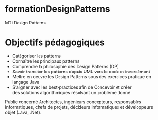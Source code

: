 # formationDesignPatterns
M2i Design Patterns

# Objectifs pédagogiques

- Catégoriser les patterns
- Connaître les principaux patterns
- Comprendre la philosophie des Design Patterns (DP)
- Savoir transiter les patterns depuis UML vers le code et inversément
- Mettre en oeuvre les Design Patterns sous des exercices pratique en langage Java.
- S’aligner avec les best-practices afin de Concevoir et créer des solutions algorithmiques résolvant un problème donné

Public concerné
Architectes, ingénieurs concepteurs, responsables informatiques, chefs de projets, décideurs informatiques et développeurs objet (Java, .Net).
